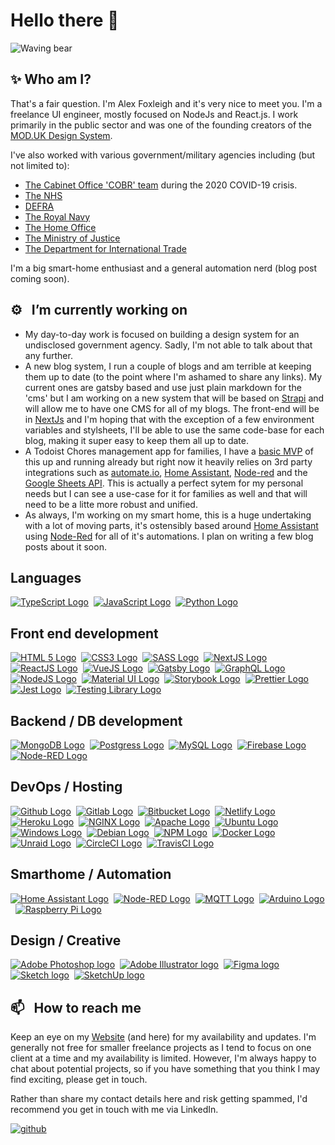 # Hello there 👋

![Waving bear ](https://64.media.tumblr.com/0ef26c834a36d71b5bd10b4bd74ba9c3/tumblr_nbp5mwGYVT1ruw1vso2_250.gif)

## ✨ Who am I? 

That's a fair question. I'm Alex Foxleigh and it's very nice to meet you. I'm a freelance UI engineer, mostly focused on NodeJs and React.js. I work primarily in the public sector and was one of the founding creators of the [MOD.UK Design System](https://design-system.digital.mod.uk/). 

I've also worked with various government/military agencies including (but not limited to):

- [The Cabinet Office 'COBR' team](https://www.instituteforgovernment.org.uk/explainers/cobr-cobra) during the 2020 COVID-19 crisis.
- [The NHS](https://www.nhs.uk/)
- [DEFRA](https://www.defra.gov.uk/)
- [The Royal Navy](https://www.royalnavy.mod.uk/)
- [The Home Office](https://www.homeoffice.gov.uk/)
- [The Ministry of Justice](https://www.justice.gov.uk/)
- [The Department for International Trade](https://www.trade.gov.uk/)

I'm a big smart-home enthusiast and a general automation nerd (blog post coming soon).

## ⚙️ &nbsp; I’m currently working on

- My day-to-day work is focused on building a design system for an undisclosed government agency. Sadly, I'm not able to talk about that any further.
- A new blog system, I run a couple of blogs and am terrible at keeping them up to date (to the point where I'm ashamed to share any links). My current ones are gatsby based and use just plain markdown for the 'cms' but I am working on a new system that will be based on [Strapi](https://strapi.io/) and will allow me to have one CMS for all of my blogs. The front-end will be in [NextJs](https://nextjs.org/) and I'm hoping that with the exception of a few environment variables and stylsheets, I'll be able to use the same code-base for each blog, making it super easy to keep them all up to date.
- A Todoist Chores management app for families, I have a [basic MVP](https://github.com/foxleigh81/autochore) of this up and running already but right now it heavily relies on 3rd party integrations such as [automate.io](https://automate.io), [Home Assistant](https://home-assistant.io), [Node-red](https://nodered.org) and the [Google Sheets API](https://developers.google.com/sheets/api/quickstart/nodejs). This is actually a perfect sytem for my personal needs but I can see a use-case for it for families as well and that will need to be a litte more robust and unified. 
- As always, I'm working on my smart home, this is a huge undertaking with a lot of moving parts, it's ostensibly based around [Home Assistant](https://home-assistant.io) using [Node-Red](https://nodered.org) for all of it's automations. I plan on writing a few blog posts about it soon.

## Languages

[![TypeScript Logo](https://img.shields.io/badge/TypeScript-3178C6?style=for-the-badge&logo=TypeScript&logoColor=white)](https://www.typescriptlang.org/)&nbsp;
[![JavaScript Logo](https://img.shields.io/badge/JavaScript-333333?style=for-the-badge&logo=JavaScript&logoColor=F7DF1E)](https://www.javascript.com/)&nbsp;
[![Python Logo](https://img.shields.io/badge/Python-white?style=for-the-badge&logo=Python&logoColor=3776AB)](https://www.python.org/)

## Front end development

[![HTML 5 Logo](https://img.shields.io/badge/HTML5-E34F26?style=for-the-badge&logo=Storybook&logoColor=white)](https://html.spec.whatwg.org/multipage/)&nbsp;
[![CSS3 Logo](https://img.shields.io/badge/CSS3-1572B6?style=for-the-badge&logo=CSS3&logoColor=white)](https://www.w3.org/Style/CSS/Overview.en.html)&nbsp;
[![SASS Logo](https://img.shields.io/badge/SASS-CC6699?style=for-the-badge&logo=SASS&logoColor=white)](https://sass-lang.com/)&nbsp;
[![NextJS Logo](https://img.shields.io/badge/Next.JS-000000?style=for-the-badge&logo=Next.JS&logoColor=white)](https://nextjs.org/)&nbsp;
[![ReactJS Logo](https://img.shields.io/badge/React.js-333?style=for-the-badge&logo=React&logoColor=61DAFB)](https://reactjs.org/)&nbsp;
[![VueJS Logo](https://img.shields.io/badge/Vue.js-4FC08D?style=for-the-badge&logo=Vue.JS&logoColor=white)](https://vuejs.org/)&nbsp;
[![Gatsby Logo](https://img.shields.io/badge/Gatsby-663399?style=for-the-badge&logo=gatsby&logoColor=white)](https://www.gatsbyjs.com/)&nbsp;
[![GraphQL Logo](https://img.shields.io/badge/GraphQL-E10098?style=for-the-badge&logo=GraphQL&logoColor=white)](https://graphql.org/)&nbsp;
[![NodeJS Logo](https://img.shields.io/badge/NODE.JS-339933?style=for-the-badge&logo=Node.js&logoColor=white)](https://nodejs.org/en/)&nbsp;
[![Material UI Logo](https://img.shields.io/badge/material&nbsp;ui-007fff?style=for-the-badge&logo=mui&logoColor=white)](https://nodejs.org/en/)&nbsp;
[![Storybook Logo](https://img.shields.io/badge/Storybook-FF4785?style=for-the-badge&logo=Storybook&logoColor=white)](https://reactjs.org/)&nbsp;
[![Prettier Logo](https://img.shields.io/badge/PRETTIER-333?style=for-the-badge&logo=prettier&logoColor=F7B93E)](https://prettier.io/)&nbsp;
[![Jest Logo](https://img.shields.io/badge/Jest-C21325?style=for-the-badge&logo=jest&logoColor=white)](https://jestjs.io/)&nbsp;
[![Testing Library Logo](https://img.shields.io/badge/testing&nbsp;library-E33332?style=for-the-badge&logo=testinglibrary&logoColor=white)](https://testing-library.com/)&nbsp;

## Backend / DB development

[![MongoDB Logo](https://img.shields.io/badge/MONGODB-47A248?style=for-the-badge&logo=mongodb&logoColor=white)](https://www.mongodb.com/)&nbsp;
[![Postgress Logo](https://img.shields.io/badge/PostgreSQL-4169E1?style=for-the-badge&logo=PostgreSQL&logoColor=white)](https://www.postgresql.org/)&nbsp;
[![MySQL Logo](https://img.shields.io/badge/mysql-4479A1?style=for-the-badge&logo=mysql&logoColor=white)](https://www.mysql.com/)&nbsp;
[![Firebase Logo](https://img.shields.io/badge/firebase-333?style=for-the-badge&logo=firebase&logoColor=FFCA28)](https://firebase.google.com/?gclsrc=ds&gclsrc=ds)&nbsp;
[![Node-RED Logo](https://img.shields.io/badge/node&#8211;red-8F0000?style=for-the-badge&logo=nodered&logoColor=white)](https://nodered.org/)&nbsp;

## DevOps / Hosting

[![Github Logo](https://img.shields.io/badge/github-181717?style=for-the-badge&logo=github&logoColor=white)](https://www.github.com/)&nbsp;
[![Gitlab Logo](https://img.shields.io/badge/gitlab-555?style=for-the-badge&logo=GitLab&logoColor=FCA121)](https://www.gitlab.com/)&nbsp;
[![Bitbucket Logo](https://img.shields.io/badge/bitbucket-0052CC?style=for-the-badge&logo=bitbucket&logoColor=white)](https://www.bitbucket.org/)&nbsp;
[![Netlify Logo](https://img.shields.io/badge/netlify-00C7B7?style=for-the-badge&logo=netlify&logoColor=white)](https://www.netlify.com/)&nbsp;
[![Heroku Logo](https://img.shields.io/badge/heroku-430098?style=for-the-badge&logo=heroku&logoColor=white)](https://www.heroku.com/)&nbsp;
[![NGINX Logo](https://img.shields.io/badge/nginx-009639?style=for-the-badge&logo=nginx&logoColor=white)](https://www.nginx.com/)&nbsp;
[![Apache Logo](https://img.shields.io/badge/apache-D22128?style=for-the-badge&logo=apache&logoColor=white)](https://www.apache.org/)&nbsp;
[![Ubuntu Logo](https://img.shields.io/badge/ubuntu-E95420?style=for-the-badge&logo=ubuntu&logoColor=white)](https://ubuntu.com/)&nbsp;
[![Windows Logo](https://img.shields.io/badge/windows-0078D6?style=for-the-badge&logo=windows&logoColor=white)](https://ubuntu.com/)&nbsp;
[![Debian Logo](https://img.shields.io/badge/debian-A81D33?style=for-the-badge&logo=debian&logoColor=white)](https://www.debian.org/)&nbsp;
[![NPM Logo](https://img.shields.io/badge/NPM-CB3837?style=for-the-badge&logo=NPM&logoColor=white)](https://www.docker.com/)&nbsp;
[![Docker Logo](https://img.shields.io/badge/docker-2496ED?style=for-the-badge&logo=docker&logoColor=white)](https://www.npmjs.com/)&nbsp;
[![Unraid Logo](https://img.shields.io/badge/unraid-333?style=for-the-badge&logo=unraid&logoColor=F15A2C)](https://unraid.net/)&nbsp;
[![CircleCI Logo](https://img.shields.io/badge/CircleCI-343434?style=for-the-badge&logo=circleci&logoColor=white)](https://circleci.com/)&nbsp;
[![TravisCI Logo](https://img.shields.io/badge/TravisCI-3EAAAF?style=for-the-badge&logo=travis&logoColor=white)](https://www.travis-ci.com/)&nbsp;


## Smarthome / Automation

[![Home Assistant Logo](https://img.shields.io/badge/home&nbsp;assistant-41BDF5?style=for-the-badge&logo=homeassistant&logoColor=white)](https://nodered.org/)&nbsp;
[![Node-RED Logo](https://img.shields.io/badge/node&#8211;red-8F0000?style=for-the-badge&logo=nodered&logoColor=white)](https://nodered.org/)&nbsp;
[![MQTT Logo](https://img.shields.io/badge/MQTT-660066?style=for-the-badge&logo=EclipseMosquitto&logoColor=white)](https://mqtt.org/)&nbsp;
[![Arduino Logo](https://img.shields.io/badge/arduino-00979D?style=for-the-badge&logo=arduino&logoColor=white)](https://www.arduino.cc/)&nbsp;
[![Raspberry Pi Logo](https://img.shields.io/badge/raspberry&nbsp;pi-A22846?style=for-the-badge&logo=raspberrypi&logoColor=white)](https://www.raspberrypi.org/)&nbsp;

## Design / Creative

[![Adobe Photoshop logo](https://img.shields.io/badge/adobe&nbsp;photoshop-31a8ff?style=for-the-badge&logo=adobephotoshop&logoColor=white)](https://www.adobe.com/uk/products/photoshop.html)&nbsp;
[![Adobe Illustrator logo](https://img.shields.io/badge/adobe&nbsp;illustrator-ff9a00?style=for-the-badge&logo=adobeillustrator&logoColor=white)](https://www.adobe.com/uk/products/illustrator.html/)&nbsp;
[![Figma logo](https://img.shields.io/badge/figma-f24e2e?style=for-the-badge&logo=figma&logoColor=white)](https://www.figma.com/)&nbsp;
[![Sketch logo](https://img.shields.io/badge/sketch-333?style=for-the-badge&logo=sketch&logoColor=f7b500)](https://www.sketch.com/)&nbsp;
[![SketchUp logo](https://img.shields.io/badge/sketchup-005f9e?style=for-the-badge&logo=sketchup&logoColor=white)](https://www.sketchup.com/)&nbsp;



## 📫 &nbsp; How to reach me

 Keep an eye on my [Website](https://www.alexfoxleigh.com/) (and here) for my availability and updates. I'm generally not free for smaller freelance projects as I tend to focus on one client at a time and my availability is limited. However, I'm always happy to chat about potential projects, so if you have something that you think I may find exciting, please get in touch.

Rather than share my contact details here and risk getting spammed, I'd recommend you get in touch with me via LinkedIn.

[![github](https://img.shields.io/badge/LinkedIn-0A66C2?style=for-the-badge&logo=LinkedIn&logoColor=white)](https://www.linkedin.com/in/alexfoxleigh/)
